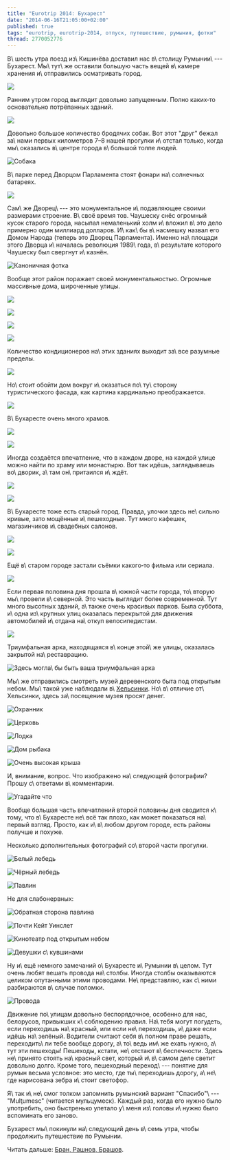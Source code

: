 ```yaml
---
title: "Eurotrip 2014: Бухарест"
date: "2014-06-16T21:05:00+02:00"
published: true
tags: "eurotrip, eurotrip-2014, отпуск, путешествие, румыния, фотки"
thread: 2770052776
---
```


В\ шесть утра поезд из\ Кишинёва доставил нас в\ столицу Румынии\ --- Бухарест. Мы\ тут\ же оставили большую часть вещей 
в\ камере хранения и\ отправились осматривать город.

![](/images/travel/2014-06-eurotrip/bucharest-house.jpg)

<!--more-->

Ранним утром город выглядит довольно запущенным. Полно каких&#8209;то основательно потрёпанных зданий. 

![](/images/travel/2014-06-eurotrip/bucharest-shabby-building.jpg)

Довольно большое количество бродячих собак. Вот этот "друг" бежал за\ нами первых километров 7–8 нашей прогулки 
и\ отстал только, когда мы\ оказались в\ центре города в\ большой толпе людей.

![Собака](/images/travel/2014-06-eurotrip/bucharest-dog.jpg "Собака")

В\ парке перед Дворцом Парламента стоят фонари на\ солнечных батареях.

![](/images/travel/2014-06-eurotrip/bucharest-sun-city-lights.jpg)

Сам\ же Дворец\ --- это монументальное и\ подавляющее своими размерами строение. В\ своё время тов. Чаушеску снёс 
огромный кусок старого города, насыпал немаленький холм и\ вложил в\ это дело примерно один миллиард долларов. 
И\ как\ бы в\ насмешку назвал его Домом Народа (теперь это Дворец Парламента). Именно на\ площади этого Дворца 
и\ началась революция 1989\ года, в\ результате которого Чаушеску был свергнут и\ казнён.

![Каноничная фотка](/images/travel/2014-06-eurotrip/bucharest-parlament.jpg)

Вообще этот район поражает своей монументальностью. Огромные массивные дома, широченные улицы.

![](/images/travel/2014-06-eurotrip/bucharest-view-1.jpg)

![](/images/travel/2014-06-eurotrip/bucharest-view-2.jpg)

![](/images/travel/2014-06-eurotrip/bucharest-view-3.jpg)

![](/images/travel/2014-06-eurotrip/bucharest-view-4.jpg)

Количество кондиционеров на\ этих зданиях выходит за\ все разумные пределы.

![](/images/travel/2014-06-eurotrip/bucharest-conditioner.jpg)

Но\ стоит обойти дом вокруг и\ оказаться по\ ту\ сторону туристического фасада, как картина кардинально преображается.

![](/images/travel/2014-06-eurotrip/bucharest-hovel.jpg)

В\ Бухаресте очень много храмов.

![](/images/travel/2014-06-eurotrip/bucharest-church-1.jpg)

![](/images/travel/2014-06-eurotrip/bucharest-church-2.jpg)

Иногда создаётся впечатление, что в каждом дворе, на каждой улице можно найти по храму или монастырю. Вот так идёшь, 
заглядываешь во\ дворик, а\ там он\ притаился и\ ждёт.

![](/images/travel/2014-06-eurotrip/bucharest-church-3.jpg)

![](/images/travel/2014-06-eurotrip/bucharest-church-4.jpg)

В\ Бухаресте тоже есть старый город. Правда, улочки здесь не\ сильно кривые, зато мощённые и\ пешеходные. Тут много 
кафешек, магазинчиков и\ свадебных салонов.

![](/images/travel/2014-06-eurotrip/bucharest-old-town.jpg)

![](/images/travel/2014-06-eurotrip/bucharest-gallery.jpg)

Ещё в\ старом городе застали съёмки какого&#8209;то фильма или сериала.

![](/images/travel/2014-06-eurotrip/bucharest-filming.jpg)

Если первая половина дня прошла в\ южной части города, то\ вторую мы\ провели в\ северной. Это часть выглядит более 
современной. Тут много высотных зданий, а\ также очень красивых парков. Была суббота, и\ одна из\ крупных улиц оказалась 
перекрытой для движения автомобилей и\ отдана на\ откуп велосипедистам.

![](/images/travel/2014-06-eurotrip/bucharest-street.jpg)

Триумфальная арка, находящаяся в\ конце этой\ же улицы, оказалась закрытой на\ реставрацию.

![Здесь могла\ бы быть ваша триумфальная арка](/images/travel/2014-06-eurotrip/bucharest-arc-de-triomphe.jpg "Здесь могла бы быть ваша триумфальная арка")

Мы\ же отправились смотреть музей деревенского быта под открытым небом. Мы\ такой уже наблюдали 
в\ [Хельсинки][helsinki]. Но\ в\ отличие от\ Хельсинки, здесь за\ посещение музея просят денег.

![Охранник](/images/travel/2014-06-eurotrip/bucharest-village-guard.jpg "Охранник")

![Церковь](/images/travel/2014-06-eurotrip/bucharest-village-church.jpg "Церковь")

![Лодка](/images/travel/2014-06-eurotrip/bucharest-village-boat.jpg "Лодка")

![Дом рыбака](/images/travel/2014-06-eurotrip/bucharest-village-fisherman-house.jpg "Дом рыбака")

![Очень высокая крыша](/images/travel/2014-06-eurotrip/bucharest-village-high-ceiling.jpg "Очень высокая крыша")

И, внимание, вопрос. Что изображено на\ следующей фотографии? Прошу с\ ответами в\ комментарии.

![Угадайте что](/images/travel/2014-06-eurotrip/bucharest-village-guess-what.jpg "Угадайте что")

Вообще большая часть впечатлений второй половины дня сводится к\ тому, что в\ Бухаресте не\ всё так плохо, как может 
показаться на\ первый взгляд. Просто, как и\ в\ любом другом городе, есть районы получше и похуже.

Несколько дополнительных фотографий со\ второй части прогулки.

![Белый лебедь](/images/travel/2014-06-eurotrip/bucharest-white-swan.jpg "Белый лебедь")

![Чёрный лебедь](/images/travel/2014-06-eurotrip/bucharest-black-swan.jpg "Чёрный лебедь")

![Павлин](/images/travel/2014-06-eurotrip/bucharest-peacock.jpg "Павлин")

Не для слабонервных:

![Обратная сторона павлина](/images/travel/2014-06-eurotrip/bucharest-peacock-back.jpg "Обратная сторона павлина")

![Почти Кейт Уинслет](/images/travel/2014-06-eurotrip/bucharest-kate-winslet.jpg "Почти Кейт Уинслет")

![Кинотеатр под открытым небом](/images/travel/2014-06-eurotrip/bucharest-cinema.jpg "Кинотеатр под открытым небом")

![Девушки с\ кувшинами](/images/travel/2014-06-eurotrip/bucharest-girls-with-jars.jpg "Девушки с кувшинами")

Ну и\ ещё немного замечаний о\ Бухаресте и\ Румынии в\ целом. Тут очень любят вешать провода на\ столбы. Иногда столбы 
оказываются целиком опутанными этими проводами. Не\ представляю, как с\ ними разбираются в\ случае поломки.

![Провода](/images/travel/2014-06-eurotrip/bucharest-wires.jpg "Провода")

Движение по\ улицам довольно беспорядочное, особенно для нас, белорусов, привыкших к\ соблюдению правил. На\ тебя могут 
погудеть, если переходишь на\ красный, или если не\ переходишь, и\ даже если идёшь на\ зелёный. Водители считают себя 
в\ полном праве решать, переходить\ ли тебе вообще дорогу, а\ то\ ведь им\ же ехать нужно, а\ тут эти пешеходы! 
Пешеходы, кстати, не\ отстают в\ беспечности. Здесь не\ принято стоять на\ красный свет, который и\ в\ самом деле светит 
довольно долго. Кроме того, пешеходный переход\ --- понятие для румын весьма условное: это место, где ты\ переходишь 
дорогу, а\ не\ где нарисована зебра и\ стоит светофор.

Я\ так и\ не\ смог толком запомнить румынский вариант "Спасибо"\ --- "Mulţumesc" (читается мульцумеск). Каждый раз, 
когда его нужно было употребить, оно быстренько улетало у\ меня из\ головы и\ нужно было вспоминать его заново.

Бухарест мы\ покинули на\ следующий день в\ семь утра, чтобы продолжить путешествие по Румынии. 

Читать дальше: [Бран, Рашнов, Брашов](/post/eurotrip-2014-bran-rasnov-brasov/).

[helsinki]: /post/helsinki-2014
